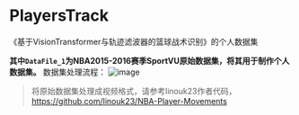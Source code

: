 # PlayersTrack
《基于VisionTransformer与轨迹滤波器的篮球战术识别》的个人数据集

**其中`DataFile_1`为NBA2015-2016赛季SportVU原始数据集，将其用于制作个人数据集。**
数据集处理流程：
![image](https://github.com/iceCream-sh/PlayersTrack/assets/87534931/59a7768b-cc08-41a4-94fa-0faaff4d0d89)

> 将原始数据集处理成视频格式，请参考linouk23作者代码，https://github.com/linouk23/NBA-Player-Movements
